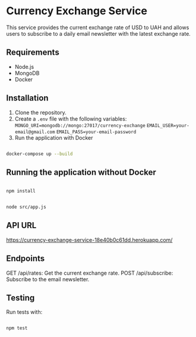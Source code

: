 # Currency Exchange Service

This service provides the current exchange rate of USD to UAH and allows users to subscribe to a daily email newsletter with the latest exchange rate.

## Requirements

- Node.js
- MongoDB
- Docker

## Installation

1. Clone the repository.
2. Create a `.env` file with the following variables:
`MONGO_URI=mongodb://mongo:27017/currency-exchange`
`EMAIL_USER=your-email@gmail.com`
`EMAIL_PASS=your-email-password`
3. Run the application with Docker

```bash

docker-compose up --build

```

## Running the application without Docker

```bash

npm install

```

```bash

node src/app.js

```

## API URL

https://currency-exchange-service-18e40b0c61dd.herokuapp.com/

## Endpoints

GET /api/rates: Get the current exchange rate.
POST /api/subscribe: Subscribe to the email newsletter.

## Testing

Run tests with:

```bash

npm test

```
